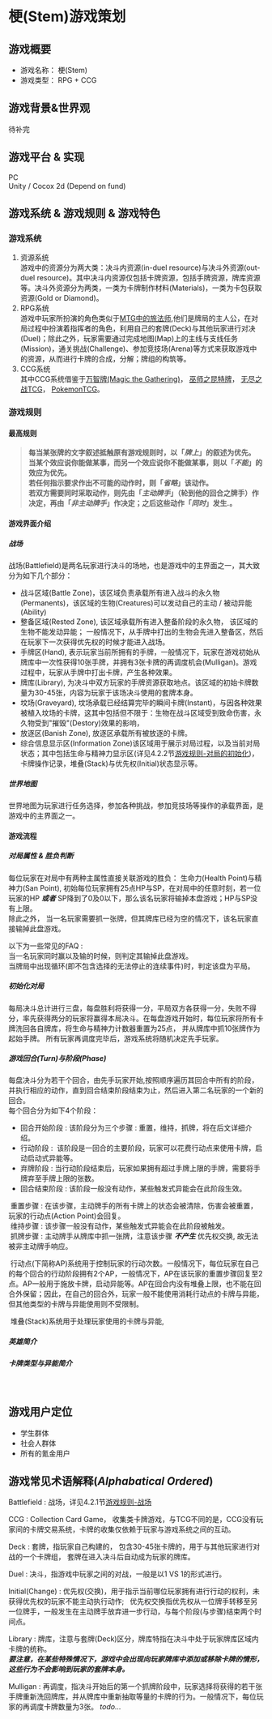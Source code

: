 # 梗(Stem)游戏策划

## **游戏概要**

  - 游戏名称： 梗(Stem)
  - 游戏类型： RPG + CCG

## **游戏背景&世界观**<br>

  待补完

## **游戏平台 & 实现**<br>

  PC<br>
  Unity / Cocox 2d (Depend on fund)

## **游戏系统 & 游戏规则 & 游戏特色**

### 游戏系统

  1. 资源系统<br>
    游戏中的资源分为两大类：决斗内资源(in-duel resource)与决斗外资源(out-duel resource)。其中决斗内资源仅包括卡牌资源，包括手牌资源，牌库资源等。决斗外资源分为两类，一类为卡牌制作材料(Materials)，一类为卡包获取资源(Gold or Diamond)。
  2. RPG系统<br>
    游戏中玩家所扮演的角色类似于[MTG中的旅法师](https://magic.wizards.com/en/story/planeswalkers),他们是牌局的主人公，在对局过程中扮演着指挥者的角色，利用自己的套牌(Deck)与其他玩家进行对决(Duel)；除此之外，玩家需要通过完成地图(Map)上的主线与支线任务(Mission)，通关挑战(Challenge)、参加竞技场(Arena)等方式来获取游戏中的资源，从而进行卡牌的合成，分解；牌组的构筑等。
  3. CCG系统<br>
    其中CCG系统借鉴于[万智牌(Magic the Gathering)](https://magic.wizards.com/en)，
    [巫师之昆特牌](https://www.playgwent.cn/index)， [无尽之战TCG](http://store.steampowered.com/app/257730/Infinity_Wars_Animated_Trading_Card_Game/)， [PokemonTCG](https://www.pokemon.com/us/pokemon-tcg/play-online/)。

### 游戏规则
#### **最高规则**  
>**每当某张牌的文字叙述抵触原有游戏规则时，以「_牌上_」的叙述为优先。**  
>**当某个效应说你能做某事，而另一个效应说你不能做某事，则以「_不能_」的效应为优先。**  
>**若任何指示要求作出不可能的动作时，则「_省略_」该动作。**  
>**若双方需要同时采取动作，则先由「_主动牌手_」（轮到他的回合之牌手）作决定，再由「_非主动牌手_」作决定；之后这些动作「_同时_」发生.。**  

#### 游戏界面介绍
##### 战场<br>

  战场(Battlefield)是两名玩家进行决斗的场地，也是游戏中的主界面之一，其大致分为如下几个部分：  
  * 战斗区域(Battle Zone)，该区域负责承载所有进入战斗的永久物(Permanents)，该区域的生物(Creatures)可以发动自己的主动 / 被动异能(Ability)  
  * 整备区域(Rested Zone), 该区域承载所有进入整备阶段的永久物， 该区域的生物不能发动异能；
  一般情况下，从手牌中打出的生物会先进入整备区，然后在玩家下一次获得优先权的时候才能进入战场。
  * 手牌区(Hand), 表示玩家当前所拥有的手牌，一般情况下，玩家在游戏初始从牌库中一次性获得10张手牌，并拥有3张卡牌的再调度机会(Mulligan)。游戏过程中，玩家从手牌中打出卡牌，产生各种效果。  
  * 牌库(Library), 为决斗中双方玩家的手牌资源获取地点。该区域的初始卡牌数量为30-45张，内容为玩家于该场决斗使用的套牌本身。  
  * 坟场(Graveyard), 坟场承载已经结算完毕的瞬间卡牌(Instant)，与因各种效果被植入坟场的卡牌，这其中包括但不限于：生物在战斗区域受到致命伤害，永久物受到"摧毁"(Destory)效果的影响，  
  * 放逐区(Banish Zone), 放逐区承载所有被放逐的卡牌。
  * 综合信息显示区(Information Zone)该区域用于展示对局过程，以及当前对局状态；其中包括生命与精神力显示区(详见4.2.2节[游戏规则-对局的初始化](#初始化对局))，卡牌操作记录，堆叠(Stack)与优先权(Initial)状态显示等。

##### 世界地图<br>
  世界地图为玩家进行任务选择，参加各种挑战，参加竞技场等操作的承载界面，是游戏中的主界面之一。

#### 游戏流程

##### 对局属性 & 胜负判断

每位玩家在对局中有两种主属性直接关联游戏的胜负： 生命力(Health Point)与精神力(San Point), 初始每位玩家拥有25点HP与SP，在对局中的任意时刻，若一位玩家的HP **_或者_** SP降到了0及0以下，那么该名玩家将输掉本盘游戏；HP与SP没有上限。  
除此之外， 当一名玩家需要抓一张牌，但其牌库已经为空的情况下，该名玩家直接输掉此盘游戏。

以下为一些常见的FAQ :   
    当一名玩家同时赢以及输的时候，则判定其输掉此盘游戏。  
    当牌局中出现循环(即不包含选择的无法停止的连续事件)时，判定该盘为平局。


##### 初始化对局  
每局决斗总计进行三盘，每盘胜利将获得一分，平局双方各获得一分，失败不得分，率先获得两分的玩家将赢得本局决斗。在每盘游戏开始时，每位玩家将所有卡牌洗回各自牌库，将生命与精神力计数器重置为25点， 并从牌库中抓10张牌作为起始手牌。 所有玩家再调度完毕后，游戏系统将随机决定先手玩家。

##### 游戏回合(Turn)与阶段(Phase)
每盘决斗分为若干个回合，由先手玩家开始,按照顺序遍历其回合中所有的阶段，并执行相应的动作，直到回合结束阶段结束为止，然后进入第二名玩家的一个新的回合。  
每个回合分为如下4个阶段：  
 * 回合开始阶段 : 该阶段分为三个步骤 : 重置，维持，抓牌，将在后文详细介绍。  
 * 行动阶段 :  该阶段是一回合的主要阶段，玩家可以花费行动点来使用卡牌，启动启动式异能等。  
 * 弃牌阶段 : 当行动阶段结束后，玩家如果拥有超过手牌上限的手牌，需要将手牌弃至手牌上限的张数。  
 * 回合结束阶段 : 该阶段一般没有动作，某些触发式异能会在此阶段生效。    
  
  重置步骤 : 在该步骤，主动牌手的所有卡牌上的状态会被清除，伤害会被重置，玩家的行动点(Action Point)会回复。  
  维持步骤 : 该步骤一般没有动作，某些触发式异能会在此阶段被触发。  
  抓牌步骤 : 主动牌手从牌库中抓一张牌，注意该步骤 **_不产生_** 优先权交换, 故无法被非主动牌手响应。    
  
  行动点(下简称AP)系统用于控制玩家的行动次数。一般情况下，每位玩家在自己的每个回合的行动阶段拥有2个AP，一般情况下，AP在该玩家的重置步骤回复至2点。AP一般用于施放卡牌，启动异能等。AP在回合内没有堆叠上限，也不能在回合外保留；因此，在自己的回合外，玩家一般不能使用消耗行动点的卡牌与异能，但其他类型的卡牌与异能使用则不受限制。  
  
  堆叠(Stack)系统用于处理玩家使用的卡牌与异能,  
  
##### 英雄简介

##### 卡牌类型与异能简介
  
## **游戏用户定位**

  - 学生群体
  - 社会人群体
  - 所有的氪金用户

## **游戏常见术语解释**(_Alphabatical Ordered_)<br>
  Battlefield : 战场，详见4.2.1节[游戏规则-战场](#战场)

  CCG : Collection Card Game， 收集类卡牌游戏，与TCG不同的是，CCG没有玩家间的卡牌交易系统，卡牌的收集仅依赖于玩家与游戏系统之间的互动。

  Deck : 套牌，指玩家自己构建的， 包含30-45张卡牌的，用于与其他玩家进行对战的一个卡牌组， 套牌在进入决斗后自动成为玩家的牌库。

  Duel : 决斗，指游戏中玩家之间的对战，一般是以1 VS 1的形式进行。  
  
  Initial(Change) : 优先权(交换)，用于指示当前哪位玩家拥有进行行动的权利，未获得优先权的玩家不能主动执行动作;    
  优先权交换指优先权从一位牌手转移至另一位牌手，一般发生在主动牌手放弃进一步行动，与每个阶段(与步骤)结束两个时间点。  

  Library : 牌库，注意与套牌(Deck)区分，牌库特指在决斗中处于玩家牌库区域内卡牌的统称。<br>
  **_要注意，在某些特殊情况下，游戏中会出现向玩家牌库中添加或移除卡牌的情形，这些行为不会影响到玩家的套牌本身。_**

  Mulligan : 再调度，指决斗开始后的第一个抓牌阶段中，玩家选择将获得的若干张手牌重新洗回牌库，并从牌库中重新抽取等量的卡牌的行为。一般情况下，每位玩家的再调度卡牌数量为3张。 _todo..._
